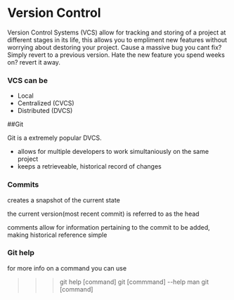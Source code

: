 # Version Control

Version Control Systems (VCS) allow for tracking and storing of a project at different stages in its life, this allows you to empliment new features without 
worrying about destoring your project. Cause a massive bug you cant fix? Simply revert to a previous version. Hate the new feature you spend weeks on? revert it away.

### VCS can be
- Local
- Centralized (CVCS)
- Distributed (DVCS)

##Git

Git is a extremely popular DVCS.

- allows for multiple developers to work simultaniously on the same project
- keeps a retrieveable, historical record of changes 

### Commits

creates a snapshot of the current state

the current version(most recent commit) is referred to as the head

comments allow for information pertaining to the commit to be added, making historical reference simple



### Git help

for more info on a command you can use

>>> git help [command]
>>> git [commmand] --help
>>> man git [command]
